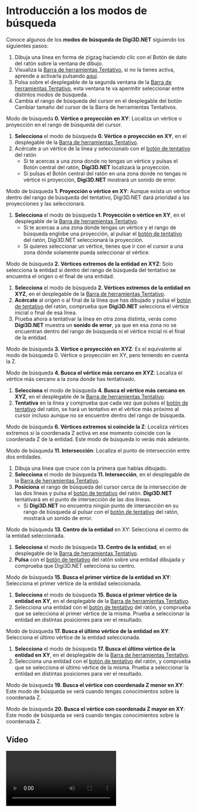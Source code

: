 # Introducción a los modos de búsqueda

Conoce algunos de los **modos de búsqueda de Digi3D.NET** siguiendo los siguientes pasos:

1. Dibuja una línea en forma de zigzag haciendo clic con el Botón de dato del ratón sobre la ventana de dibujo.
2. Visualiza la [Barra de herramientas Tentativo](/digi3d-net/primeros-pasos/comenzando-a-utilizar-digi3d.net/comenzando-con-la-ventana-de-dibujo/BarraDeHerramientasTentativo.html), si no la tienes activa, aprende a activarla pulsando [aquí](/digi3d-net/primeros-pasos/comenzando-a-utilizar-digi3d.net/comenzando-con-la-ventana-de-dibujo/PresentacionDeBarrasHerramientasBasicas.html).
3. Pulsa sobre el desplegable de la segunda ventana de la [Barra de herramientas Tentativo](/digi3d-net/primeros-pasos/comenzando-a-utilizar-digi3d.net/comenzando-con-la-ventana-de-dibujo/BarraDeHerramientasTentativo.html), esta ventana te va apermitir seleccionar entre distintos modos de búsqueda.
4. Cambia el rango de búsqueda del cursor en el desplegable del botón Cambiar tamaño del cursor de la Barra de herramientas Tentativos.

Modo de búsqueda **0. Vértice o proyección en XY**: Localiza un vértice o proyección en el rango de búsqueda del cursor.

1. **Selecciona** el modo de búsqueda **0. Vértice o proyección en XY**, en el desplegable de la [Barra de herramientas Tentativo](/digi3d-net/primeros-pasos/comenzando-a-utilizar-digi3d.net/comenzando-con-la-ventana-de-dibujo/BarraDeHerramientasTentativo.html).
2. Acércate a un vértice de la línea y seleccionalo con el [botón de tentativo](introduccion-modos-busqueda.md) del ratón
   * Si te acercas a una zona donde no tengas un vértice y pulsas el Botón central del ratón, **Digi3D.NET** localizará la proyección.
   * Si pulsas el Botón central del ratón en una zona donde no tengas ni vértice ni proyección, **Digi3D.NET** mostrará un sonido de error.

Modo de búsqueda **1. Proyección o vértice en XY**: Aunque exista un vértice dentro del rango de búsqueda del tentativo, Digi3D.NET dará prioridad a las proyecciones y las seleccionará.

1. **Selecciona** el modo de búsqueda **1. Proyección o vértice en XY**, en el desplegable de la [Barra de herramientas Tentativo](/digi3d-net/primeros-pasos/comenzando-a-utilizar-digi3d.net/comenzando-con-la-ventana-de-dibujo/BarraDeHerramientasTentativo.html).
   * Si te acercas a una zona donde tengas un vértice y el rango de búsqueda englobe una proyección, al pulsar el [botón de tentativo](introduccion-modos-busqueda.md) del ratón, Digi3D.NET seleccionará la proyección.
   * Si quieres seleccionar un vértice, tienes que ir con el cursor a una zona dónde solamente pueda seleccionar el vértice.

Modo de búsqueda **2. Vértices extremos de la entidad en XYZ**: Solo selecciona la entidad si dentro del rango de búsqueda del tentativo se encuentra el origen o el final de una entidad.

1. **Selecciona** el modo de búsqueda **2. Vértices extremos de la entidad en XYZ**, en el desplegable de la [Barra de herramientas Tentativo](/digi3d-net/primeros-pasos/comenzando-a-utilizar-digi3d.net/comenzando-con-la-ventana-de-dibujo/BarraDeHerramientasTentativo.html).
2. **Acércate** al origen o al final de la línea que has dibujado y pulsa el [botón de tentativo](introduccion-modos-busqueda.md) del ratón, comprueba que **Digi3D.NET** selecciona el vértice inicial o final de esa línea.
3. Prueba ahora a tentativar la línea en otra zona distinta, verás como **Digi3D.NET** muestra un **sonido de error**, ya que en esa zona no se encuentran dentro del rango de búsqueda ni el vértice inicial ni el final de la entidad.

Modo de búsqueda **3. Vértice o proyección en XYZ**: Es el equivalente al modo de búsqueda 0. Vértice o proyección en XY, pero teniendo en cuenta la Z.

Modo de búsqueda **4. Busca el vértice más cercano en XYZ**: Localiza el vértice más cercano a la zona donde has tentativado.

1. **Selecciona** el modo de búsqueda **4. Busca el vértice más cercano en XYZ**, en el desplegable de la [Barra de herramientas Tentativo](/digi3d-net/primeros-pasos/comenzando-a-utilizar-digi3d.net/comenzando-con-la-ventana-de-dibujo/BarraDeHerramientasTentativo.html).
2. **Tentativa** en la línea y comprueba que cada vez que pulses el [botón de tentativo](introduccion-modos-busqueda.md) del ratón, se hará un tentativo en el vértice más próximo al cursor incluso aunque no se encuentre dentro del rango de búsqueda.

Modo de búsqueda **6. Vértices extremos si coincide la Z**: Localiza vértices extremos si la coordenada Z activa en ese momento coincide con la coordenada Z de la entidad. Este modo de búsqueda lo verás más adelante.

Modo de búsqueda **11. Intersección**: Localiza el punto de intersección entre dos entidades.

1. Dibuja una línea que cruce con la primera que habías dibujado.
2. **Selecciona** el modo de búsqueda **11. Intersección**, en el desplegable de la [Barra de herramientas Tentativo](/digi3d-net/primeros-pasos/comenzando-a-utilizar-digi3d.net/comenzando-con-la-ventana-de-dibujo/BarraDeHerramientasTentativo.html).
3. **Posiciona** el rango de búsqueda del cursor cerca de la intersección de las dos líneas y pulsa el [botón de tentativo](introduccion-modos-busqueda.md) del ratón. **Digi3D.NET** tentativará en el punto de intersección de las dos líneas.
   * Si **Digi3D.NET** no encuentra ningún punto de intersección en su rango de búsqueda al pulsar con el [botón de tentativo](introduccion-modos-busqueda.md) del ratón, mostrará un sonido de error.

Modo de búsqueda **13. Centro de la entidad** en XY: Selecciona el centro de la entidad seleccionada.

1. **Selecciona** el modo de búsqueda **13. Centro de la entidad**, en el desplegable de la [Barra de herramientas Tentativo](/digi3d-net/primeros-pasos/comenzando-a-utilizar-digi3d.net/comenzando-con-la-ventana-de-dibujo/BarraDeHerramientasTentativo.html).
2. **Pulsa** con el [botón de tentativo](introduccion-modos-busqueda.md) del ratón sobre una entidad dibujada y comprueba que Digi3D.NET selecciona su centro.

Modo de búsqueda **15. Busca el primer vértice de la entidad en XY**: Selecciona el primer vértice de la entidad seleccionada.

1. **Selecciona** el modo de búsqueda **15. Busca el primer vértice de la entidad en XY**, en el desplegable de la [Barra de herramientas Tentativo](/digi3d-net/primeros-pasos/comenzando-a-utilizar-digi3d.net/comenzando-con-la-ventana-de-dibujo/BarraDeHerramientasTentativo.html).
2. Selecciona una entidad con el [botón de tentativo](introduccion-modos-busqueda.md) del ratón, y comprueba que se selecciona el primer vértice de la misma. Prueba a seleccionar la entidad en distintas posiciones para ver el resultado.

Modo de búsqueda **17. Busca el último vértice de la entidad en XY**: Selecciona el último vértice de la entidad seleccionada.

1. **Selecciona** el modo de búsqueda **17. Busca el último vértice de la entidad en XY**, en el desplegable de la [Barra de herramientas Tentativo](/digi3d-net/primeros-pasos/comenzando-a-utilizar-digi3d.net/comenzando-con-la-ventana-de-dibujo/BarraDeHerramientasTentativo.html).
2. Selecciona una entidad con el [botón de tentativo](introduccion-modos-busqueda.md) del ratón, y comprueba que se selecciona el último vértice de la misma. Prueba a seleccionar la entidad en distintas posiciones para ver el resultado.

Modo de búsqueda **19. Busca el vértice con coordenada Z menor en XY**: Este modo de búsqueda se verá cuando tengas conocimientos sobre la coordenada Z.

Modo de búsqueda **20. Busca el vértice con coordenada Z mayor en XY**: Este modo de búsqueda se verá cuando tengas conocimientos sobre la coordenada Z.

## Vídeo

<video controls>
    <source src="https://digi21.blob.core.windows.net/videos-ayuda/Introduccion%20a%20los%20modos%20de%20busqueda.mp4" type="video/mp4">
</video>

